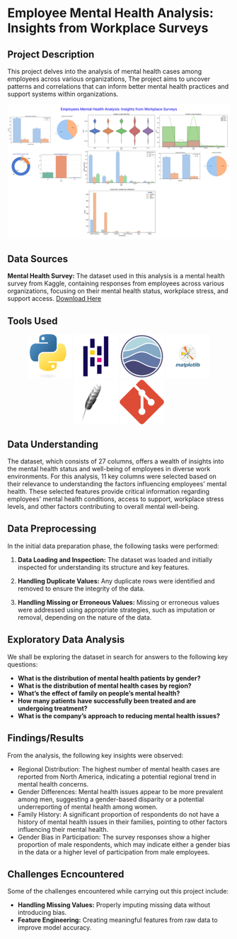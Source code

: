 # Employee Mental Health Analysis: Insights from Workplace Surveys

## Project Description
This project delves into the analysis of mental health cases among employees across various organizations, 
The project aims to uncover patterns and correlations that can inform better mental health practices and 
support systems within organizations.

![Project Header](images/eda.png)

## Data Sources
**Mental Health Survey:** The dataset used in this analysis is a mental health survey from Kaggle, containing responses from employees across various organizations, focusing on their mental health status, workplace stress, and support access.
[Download Here]()

## Tools Used

<p align="center">
    <img src="images/skills/python.png" width="100" height="100">
    <img src="images/skills/pandas.png" width="100" height="100">
    <img src="images/skills/seaborn.png" width="100" height="100">
    <img src="images/skills/matplot.png" width="100" height="100">
    <img src="images/skills/tkinter.png" width="100" height="100">
    <img src="images/skills/git.png" width="100" height="100">
</p>


## Data Understanding
The dataset, which consists of 27 columns, offers a wealth of insights into the mental health status and well-being of employees in diverse work environments. For this analysis, 11 key columns were selected based on their relevance to understanding the factors influencing employees' mental health. These selected features provide critical information regarding employees' mental health conditions, access to support, workplace stress levels, and other factors contributing to overall mental well-being. 

## Data Preprocessing
In the initial data preparation phase, the following tasks were performed:

1. **Data Loading and Inspection:** The dataset was loaded and initially inspected for understanding its structure and key features.

2. **Handling Duplicate Values:** Any duplicate rows were identified and removed to ensure the integrity of the data.

3. **Handling Missing or Erroneous Values:** Missing or erroneous values were addressed using appropriate strategies, such as imputation or removal, depending on the nature of the data.


## Exploratory Data Analysis
We shall be exploring the dataset in search for answers to the following key questions:

- **What is the distribution of mental health patients by gender?**
- **What is the distribution of mental health cases by region?**
- **What’s the effect of family on people’s mental health?**
- **How many patients have successfully been treated and are undergoing treatment?**
- **What is the company’s approach to reducing mental health issues?**

## Findings/Results
From the analysis, the following key insights were observed:

- Regional Distribution: The highest number of mental health cases are reported from North America, indicating a potential regional trend in mental health concerns.
- Gender Differences: Mental health issues appear to be more prevalent among men, suggesting a gender-based disparity or a potential underreporting of mental health among women.
- Family History: A significant proportion of respondents do not have a history of mental health issues in their families, pointing to other factors influencing their mental health.
- Gender Bias in Participation: The survey responses show a higher proportion of male respondents, which may indicate either a gender bias in the data or a higher level of participation from male employees.

## Challenges Ecncountered
Some of the challenges encountered while carrying out this project include:

- **Handling Missing Values:** Properly imputing missing data without introducing bias.
- **Feature Engineering:** Creating meaningful features from raw data to improve model accuracy.
